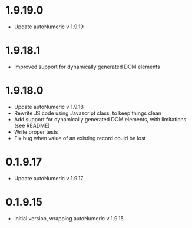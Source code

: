 # 1.9.19.0

- Update autoNumeric v 1.9.19

# 1.9.18.1

- Improved support for dynamically generated DOM elements

# 1.9.18.0

- Update autoNumeric v 1.9.18
- Rewrite JS code using Javascript class, to keep things clean
- Add support for dynamically generated DOM elements, with limitations (see README)
- Write proper tests
- Fix bug when value of an existing record could be lost

# 0.1.9.17

- Update autoNumeric v 1.9.17

# 0.1.9.15

- Initial version, wrapping autoNumeric v 1.9.15